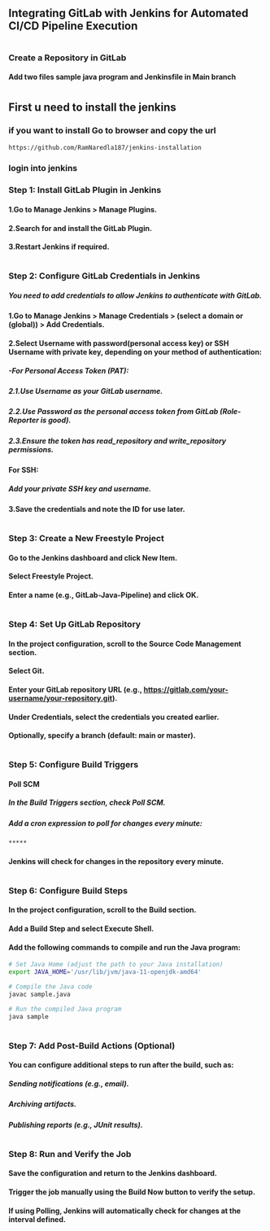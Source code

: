 ## Integrating GitLab with Jenkins for Automated CI/CD Pipeline Execution
#
### Create a Repository in GitLab
#### Add two files sample java program and Jenkinsfile in Main branch
#
## First u need to install the jenkins 
### if you want to install Go to browser and copy the url
```bash
https://github.com/RamNaredla187/jenkins-installation

```
### login into jenkins
### Step 1: Install GitLab Plugin in Jenkins
#### 1.Go to Manage Jenkins > Manage Plugins.
#### 2.Search for and install the GitLab Plugin.
#### 3.Restart Jenkins if required. 
#
### Step 2: Configure GitLab Credentials in Jenkins
##### You need to add credentials to allow Jenkins to authenticate with GitLab.
#### 1.Go to Manage Jenkins > Manage Credentials > (select a domain or (global)) > Add Credentials.

#### 2.Select Username with password(personal access key) or SSH Username with private key, depending on your method of authentication:
##### -For Personal Access Token (PAT):
##### 2.1.Use Username as your GitLab username.
##### 2.2.Use Password as the personal access token from GitLab (Role- Reporter is good).
##### 2.3.Ensure the token has read_repository and write_repository permissions.
#### For SSH:
##### Add your private SSH key and username.
#### 3.Save the credentials and note the ID for use later.
#
### Step 3: Create a New Freestyle Project
#### Go to the Jenkins dashboard and click New Item.
#### Select Freestyle Project.
#### Enter a name (e.g., GitLab-Java-Pipeline) and click OK.
#
### Step 4: Set Up GitLab Repository
#### In the project configuration, scroll to the Source Code Management section.
#### Select Git.
#### Enter your GitLab repository URL (e.g., https://gitlab.com/your-username/your-repository.git).
#### Under Credentials, select the credentials you created earlier.
#### Optionally, specify a branch (default: main or master).
#
### Step 5: Configure Build Triggers
####  Poll SCM
##### In the Build Triggers section, check Poll SCM.
##### Add a cron expression to poll for changes every minute:
```bash
*****
```
#### Jenkins will check for changes in the repository every minute.
#
### Step 6: Configure Build Steps
#### In the project configuration, scroll to the Build section.
#### Add a Build Step and select Execute Shell.
#### Add the following commands to compile and run the Java program:
```bash
# Set Java Home (adjust the path to your Java installation)
export JAVA_HOME='/usr/lib/jvm/java-11-openjdk-amd64'

# Compile the Java code
javac sample.java

# Run the compiled Java program
java sample
```
#
### Step 7: Add Post-Build Actions (Optional)
#### You can configure additional steps to run after the build, such as:

##### Sending notifications (e.g., email).
##### Archiving artifacts.
##### Publishing reports (e.g., JUnit results).
#
### Step 8: Run and Verify the Job
#### Save the configuration and return to the Jenkins dashboard.
#### Trigger the job manually using the Build Now button to verify the setup.
#### If using Polling, Jenkins will automatically check for changes at the interval defined.